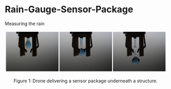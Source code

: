 # Rain-Gauge-Sensor-Package
Measuring the rain






<p align="center">
<img src="images/waterdrop.png" alt="drawing" width="600"/>
</p>
<p align="center">
Figure 1: Drone delivering a sensor package underneath a structure.
</p>




